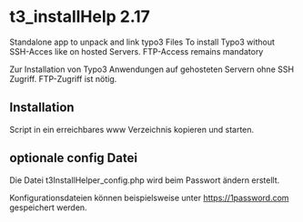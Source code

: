 # t3_installHelp 2.17
Standalone app to unpack and link typo3 Files
To install Typo3 without SSH-Acces like  on hosted Servers. FTP-Access remains mandatory

Zur Installation von Typo3 Anwendungen auf gehosteten Servern ohne SSH Zugriff. FTP-Zugriff ist nötig.

## Installation
Script in ein erreichbares www Verzeichnis kopieren und starten.

## optionale config Datei
Die Datei t3InstallHelper_config.php wird beim Passwort ändern erstellt. 

Konfigurationsdateien können beispielsweise unter https://1password.com gespeichert werden.
